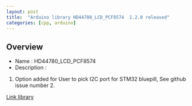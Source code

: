 ```yaml
---
layout: post
title:  "Arduino library HD44780_LCD_PCF8574  1.2.0 released"
categories: [cpp, arduino]
---
```


Overview
--------------------
* Name : HD44780_LCD_PCF8574
* Description :

1. Option added for User to pick I2C port for STM32 bluepill, See github issue number 2.

[Link library](https://github.com/gavinlyonsrepo/HD44780_LCD_PCF8574)



